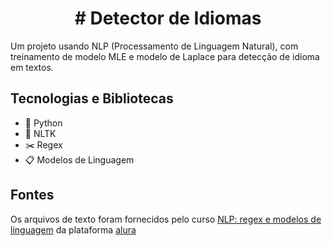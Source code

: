 <h1 align="center">
  # Detector de Idiomas
</h1>

Um projeto usando NLP (Processamento de Linguagem Natural), com treinamento de modelo MLE e modelo de Laplace para detecção de idioma em textos.

## Tecnologias e Bibliotecas
- 🐍 Python
- 📔 NLTK
- ✂️ Regex
- 📋 Modelos de Linguagem

## Fontes

Os arquivos de texto foram fornecidos pelo curso [NLP: regex e modelos de linguagem](https://cursos.alura.com.br/course/nlp-modelos-linguagem) da plataforma [alura](https://www.alura.com.br/)
